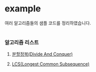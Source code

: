# example
여러 알고리즘들의 샘플 코드를 정리하였습니다.
<br>
<br>

### 알고리즘 리스트
1. [분할정복(Divide And Conquer)](https://github.com/pnlkc/CodingTest/blob/main/example/%EB%B6%84%ED%95%A0%EC%A0%95%EB%B3%B5.kt)

2. [LCS(Longest Common Subsequence)](https://github.com/pnlkc/CodingTest/blob/main/example/LCS.kt)
